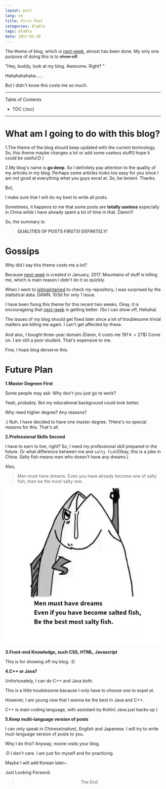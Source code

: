 ```yaml
---
layout: post
lang: en
title: First Post
categories: blabla
tags: blabla
date: 2017-05-30
---
```



<p class="intro"><span class="dropcap">T</span>he theme of blog, which is <a href="https://github.com/Gabirel/next-geek">next-geek</a>, almost has been done. My only one purpose of doing this is to <del>show off</del>.</p>

"Hey, buddy, look at my blog. Awesome. Right? "

Hahahahahaha......



But I didn't know this costs me so much.

-----
Table of Contents

* TOC
{:toc}

-----

# What am I going to do with this blog?


1.The theme of the blog should keep updated with the current technology. So, this theme maybe changes a lot or add some useless stuff(I hope it could be useful:D )

2.My blog's name is **go deep**. So I definitely pay attention to the quality of my articles in my blog. Perhaps some articles looks too easy for you since I am not good at everything what you guys excel at. So, be lenient. Thanks.

But,

I make sure that I will do my best to write all posts.

Sometimes, it happens to me that some posts are **totally useless** especially in China while I have already spent a lot of time in that. Damn!!!

So, the summary is:


> **QUALITIES OF POSTS FIRSTS! DEFINITELY!**

# Gossips

Why did I say this theme costs me a lot?

Because [next-geek][] is created in January, 2017. Mountains of stuff is killing me, which is main reason I didn't do it so quickly.

When I went to [isitmaintained][] to check my repository, I was surprised by the statistical data. DAMN. 103d for only 1 issue.

I have been fixing this theme for this recent two weeks.
Okay, it is encourageing that [next-geek][] is getting better. (So I can show off, Hahaha)

The issues of my blog should get fixed later since a lot of troublesome trivial matters are killing me again. I can't get affected by these.


And also, I bought three-year domain.(Damn, it costs me 191￥ = 27$) Come on. I am still a poor student. That's expensive to me.

Fine, I hope blog derserve this.

# Future Plan

**1.Master Degreen First**

Some people may ask: Why don't you just go to work?

Yeah, probably. But my educational background could look better.

Why need higher degree? Any reasons?

:) Nuh. I have decided to have one master degree. THere's no special reasons for this. That's all.



**2.Professional Skills Second**

I have to earn to live, right? So, I need my professional skill prepared in the future. Or what difference between me and `salty fish`(Okay, this is a joke in China. Salty fish means man who doesn't have any dreams.)

Also,

> Men must have dreams. Even you have already become one of salty fish, then be the most salty one.

<center><img src="/assets/img/first-post/salty-fish-has-a-dream.jpg" alt="salty-fish"></center>

**3.Front-end Knowledge, such CSS, HTML, Javascript**


This is for showing off my blog. :D



**4.C++ or Java?**

Unfortunately, I can do C++ and Java both.

This is a little troublesome bacause I only have to choose one to expel at.

However, I am young now that I wanna be the best in Java and C++.

C++ is main coding language, with assistant by Kotlin( Java just backs up )



**5.Keep multi-language version of posts**


I can only speak in Chinese(native), English and Japanese. I will try to write muti-language version of posts to you.

Why I do this? Anyway, noone visits your blog.

:D I don't care. I am just for myself and for practicing.

Maybe I will add Korean later~

Just Looking Forword.


<center><blockquote>The End</blockquote></center>

[next-geek]: https://github.com/Gabirel/next-geek
[isitmaintained]: http://isitmaintained.com/project/Gabirel/next-geek

